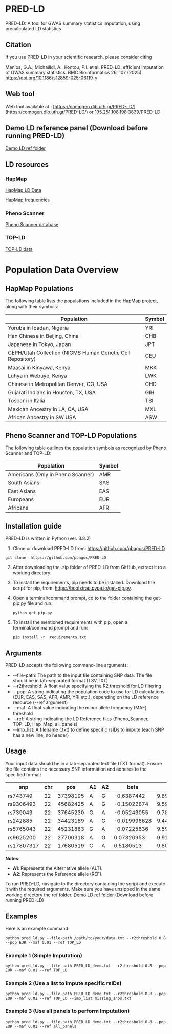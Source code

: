 # PRED-LD
PRED-LD: A tool for GWAS summary statistics Imputation, using precalculated LD statistics

## Citation
If you use PRED-LD in your scientific research, please consider citing

Manios, G.A., Michailidi, A., Kontou, P.I. et al. PRED-LD: efficient imputation of GWAS summary statistics. BMC Bioinformatics 26, 107 (2025). https://doi.org/10.1186/s12859-025-06119-y

## Web tool
Web tool available at :  [https://compgen.dib.uth.gr/PRED-LD/](https://compgen.dib.uth.gr/PRED-LD/)
  or [195.251.108.198:3839/PRED-LD](http://195.251.108.198:3839/PRED-LD/)

## Demo LD reference panel (Download before running PRED-LD)
[Demo LD ref folder](https://drive.google.com/file/d/1bqz87p0YfxblYrWbFjL4gcq-9fnH8DJP/view?usp=drive_link)


## LD resources 
### HapMap
[HapMap LD Data](https://ftp.ncbi.nlm.nih.gov/hapmap/ld_data/latest/)

[HapMap frequencies](https://ftp.ncbi.nlm.nih.gov/hapmap/frequencies/latest_phaseIII_ncbi_b36/fwd_strand/non-redundant/)

### Pheno Scanner 
[Pheno Scanner database](http://www.phenoscanner.medschl.cam.ac.uk/)

### TOP-LD
[TOP-LD data](http://topld.genetics.unc.edu/downloads/downloads/)


# Population Data Overview
 
## HapMap Populations

The following table lists the populations included in the HapMap project, along with their symbols:
 
| Population | Symbol |
|------------|--------|
| Yoruba in Ibadan, Nigeria | YRI |
| Han Chinese in Beijing, China | CHB |
| Japanese in Tokyo, Japan | JPT |
| CEPH/Utah Collection (NIGMS Human Genetic Cell Repository) | CEU |
| Maasai in Kinyawa, Kenya | MKK |
| Luhya in Webuye, Kenya | LWK |
| Chinese in Metropolitan Denver, CO, USA | CHD |
| Gujarati Indians in Houston, TX, USA | GIH |
| Toscani in Italia | TSI |
| Mexican Ancestry in LA, CA, USA | MXL |
| African Ancestry in SW USA | ASW |
 
 
## Pheno Scanner and TOP-LD Populations

The following table outlines the population symbols as recognized by Pheno Scanner and TOP-LD:
 
| Population | Symbol |
|------------|--------|
| Americans (Only in Pheno Scanner) | AMR |
| South Asians | SAS |
| East Asians | EAS |
| Europeans | EUR |
| Africans | AFR |

 
## Installation guide
PRED-LD is written in Python (ver. 3.8.2)

1)	Clone or download PRED-LD from: https://github.com/pbagos/PRED-LD 
  ```
  git clone  https://github.com/pbagos/PRED-LD
  ```

2)	After downloading the .zip folder of PRED-LD from GitHub, extract it to a working directory. 

3)	Το install the requirements, pip needs to be installed. Download the script for pip, from: https://bootstrap.pypa.io/get-pip.py.

4)	Open a terminal/command prompt, cd to the folder containing the get-pip.py file and run:
    ```
    python get-pip.py
    ```

5)	To install the mentioned requirements with pip, open a terminal/command prompt and run:
    ```
    pip install -r  requirements.txt
    ```
    
## Arguments
PRED-LD accepts the following command-line arguments:

- --file-path: The path to the input file containing SNP data. The file should be in tab-separated format (TSV,TXT) 
- --r2threshold: A float value specifying the R2 threshold for LD filtering 
- --pop: A string indicating the population code to use for LD calculations (EUR, EAS, SAS, AFR, AMR, YRI etc.), depending on the LD reference resource (--ref argument)
- --maf: A float value indicating the minor allele frequency (MAF) threshold
- --ref: A string indicating the LD Reference files (Pheno_Scanner, TOP_LD, Hap_Map, all_panels)
- --imp_list: A filename (.txt) to define specific rsIDs to impute (each SNP has a new line, no header)


## Usage

Your input data should be in a tab-separated text file (TXT format). Ensure the file contains the necessary SNP information and adheres to the specified format:

| snp       | chr | pos       | A1 | A2 | beta       | SE          |
|-----------|-----|-----------|----|----|------------|-------------|
| rs743749  | 22  | 37398195  | A  | G  | -0.6387442 | 9.898344223 |
| rs9306493 | 22  | 45682425  | A  | G  | -0.15022874 | 9.594216875 |
| rs739043  | 22  | 37645230  | G  | A  | -0.05243055 | 9.788226204 |
| rs242885  | 22  | 34423169  | A  | G  | -0.019996628 | 9.449498344 |
| rs5765043 | 22  | 45231883  | G  | A  | -0.07225636 | 9.599864029 |
| rs9625200 | 22  | 27700318  | A  | G  |  0.07320953 | 9.914661823 |
| rs17807317| 22  | 17680519  | C  | A  |  0.5180513 | 9.805693943 |

**Notes:**
- **A1**: Represents the Alternative allele (ALT).
- **A2**: Represents the Reference allele (REF).

To run PRED-LD, navigate to the directory containing the script and execute it with the required arguments. Make sure you have unzipped in the same working directory the ref folder. [Demo LD ref folder](https://drive.google.com/file/d/1mCpiDJZiO9XdBe-6Y0fbXGraF62QqFn5/view?usp=sharing) (Download before running PRED-LD)

## Examples

Here is an example command:
```` 
python pred_ld.py --file-path /path/to/your/data.txt --r2threshold 0.8 --pop EUR --maf 0.01 --ref TOP_LD
````

### Example 1 (Simple Imputation)
```` 
python pred_ld.py --file-path PRED_LD_demo.txt --r2threshold 0.8 --pop EUR --maf 0.01 --ref TOP_LD
````

### Example 2 (Use a list to impute specific rsIDs)
```` 
python pred_ld.py --file-path PRED_LD_demo.txt --r2threshold 0.8 --pop EUR --maf 0.01 --ref TOP_LD --imp_list missing_snps.txt 
````

### Example 3 (Use all panels to perform Imputation)
```` 
python pred_ld.py --file-path PRED_LD_demo.txt --r2threshold 0.8 --pop EUR --maf 0.01 --ref all_panels 
````
